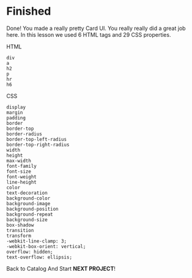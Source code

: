 # Finished
Done! You made a really pretty Card UI. You really really did a great job here. In this lesson we used 6 HTML tags and 29 CSS properties. 


HTML
```
div
a
h2
p
hr
h6
```

CSS
```
display
margin
padding
border
border-top
border-radius
border-top-left-radius
border-top-right-radius
width
height
max-width
font-family
font-size
font-weight
line-height
color
text-decoration
background-color
background-image
background-position
background-repeat
background-size
box-shadow
transition
transform
-webkit-line-clamp: 3;
-webkit-box-orient: vertical;
overflow: hidden;
text-overflow: ellipsis;
```




Back to Catalog And Start **NEXT PROJECT**!